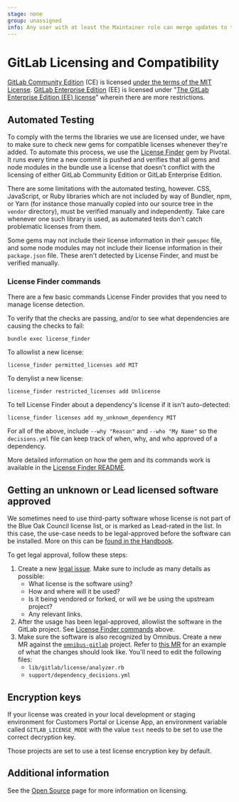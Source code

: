 ```yaml
---
stage: none
group: unassigned
info: Any user with at least the Maintainer role can merge updates to this content. For details, see https://docs.gitlab.com/ee/development/development_processes.html#development-guidelines-review.
---
```


# GitLab Licensing and Compatibility

[GitLab Community Edition](https://gitlab.com/gitlab-org/gitlab-foss/) (CE) is licensed [under the terms of the MIT License](https://gitlab.com/gitlab-org/gitlab-foss/blob/master/LICENSE). [GitLab Enterprise Edition](https://gitlab.com/gitlab-org/gitlab/) (EE) is licensed under "[The GitLab Enterprise Edition (EE) license](https://gitlab.com/gitlab-org/gitlab/-/blob/master/ee/LICENSE)" wherein there are more restrictions.

## Automated Testing

To comply with the terms the libraries we use are licensed under, we have to make sure to check new gems for compatible licenses whenever they're added. To automate this process, we use the [License Finder](https://github.com/pivotal/LicenseFinder) gem by Pivotal. It runs every time a new commit is pushed and verifies that all gems and node modules in the bundle use a license that doesn't conflict with the licensing of either GitLab Community Edition or GitLab Enterprise Edition.

There are some limitations with the automated testing, however. CSS, JavaScript, or Ruby libraries which are not included by way of Bundler, npm, or Yarn (for instance those manually copied into our source tree in the `vendor` directory), must be verified manually and independently. Take care whenever one such library is used, as automated tests don't catch problematic licenses from them.

Some gems may not include their license information in their `gemspec` file, and some node modules may not include their license information in their `package.json` file. These aren't detected by License Finder, and must be verified manually.

### License Finder commands

There are a few basic commands License Finder provides that you need to manage license detection.

To verify that the checks are passing, and/or to see what dependencies are causing the checks to fail:

```shell
bundle exec license_finder
```

To allowlist a new license:

```shell
license_finder permitted_licenses add MIT
```

To denylist a new license:

```shell
license_finder restricted_licenses add Unlicense
```

To tell License Finder about a dependency's license if it isn't auto-detected:

```shell
license_finder licenses add my_unknown_dependency MIT
```

For all of the above, include `--why "Reason"` and `--who "My Name"` so the `decisions.yml` file can keep track of when, why, and who approved of a dependency.

More detailed information on how the gem and its commands work is available in the [License Finder README](https://github.com/pivotal/LicenseFinder).

## Getting an unknown or Lead licensed software approved

We sometimes need to use third-party software whose license is not part of the Blue Oak Council
license list, or is marked as Lead-rated in the list. In this case, the use-case needs to be
legal-approved before the software can be installed. More on this can be [found in the Handbook](https://about.gitlab.com/handbook/legal/product/#using-open-source-software).

To get legal approval, follow these steps:

1. Create a new [legal issue](https://gitlab.com/gitlab-com/legal-and-compliance/-/issues/new?issuable_template=general-legal-template). Make sure to include as many details as possible:
   - What license is the software using?
   - How and where will it be used?
   - Is it being vendored or forked, or will we be using the upstream project?
   - Any relevant links.
1. After the usage has been legal-approved, allowlist the software in the GitLab project.
   See [License Finder commands](#license-finder-commands) above.
1. Make sure the software is also recognized by Omnibus. Create a new MR against the [`omnibus-gitlab`](https://gitlab.com/gitlab-org/omnibus-gitlab)
   project. Refer to [this MR](https://gitlab.com/gitlab-org/omnibus-gitlab/-/merge_requests/6870)
   for an example of what the changes should look like. You'll need to edit the following files:
   - `lib/gitlab/license/analyzer.rb`
   - `support/dependency_decisions.yml`

## Encryption keys

If your license was created in your local development or staging environment for Customers Portal or License App, an environment variable called `GITLAB_LICENSE_MODE` with the value `test` needs to be set to use the correct decryption key.

Those projects are set to use a test license encryption key by default.

## Additional information

See the [Open Source](https://handbook.gitlab.com/handbook/engineering/open-source/#using-open-source-software) page for more information on licensing.
